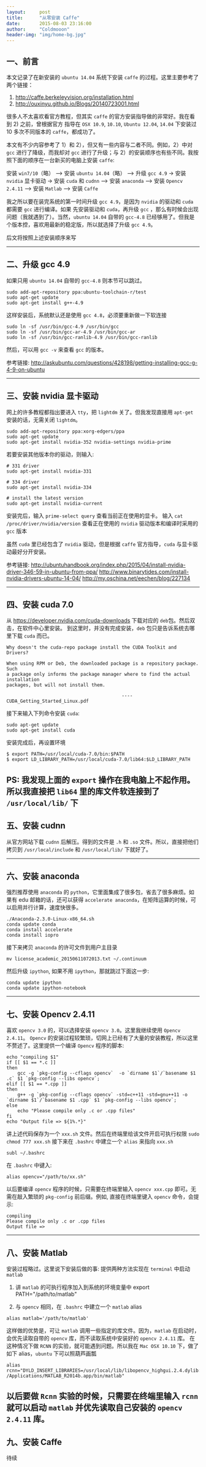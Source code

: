 ```yaml
---
layout:     post
title:      "从零安装 Caffe"
date:       2015-08-03 23:16:00
author:     "Coldmooon"
header-img: "img/home-bg.jpg"
---
```


## 一、前言
本文记录了在新安装的 `ubuntu 14.04` 系统下安装 `caffe` 的过程。这里主要参考了两个链接：
1) <http://caffe.berkeleyvision.org/installation.html>
2) <http://ouxinyu.github.io/Blogs/20140723001.html>

很多人不太喜欢看官方教程，但其实 `caffe` 的官方安装指导做的非常好。我在看到 2) 之前，曾根据官方
指导在 `OSX 10.9`, `10.10`, `Ubuntu 12.04`, `14.04` 下安装过 10 多次不同版本的 `caffe`，都成功了。

本文有不少内容参考了 1）和 2），但又有一些内容与二者不同。例如，2）中对 `gcc` 进行了降级，而我却对 `gcc` 进行了升级；与 2）的安装顺序也有些不同。我按照下面的顺序在一台新买的电脑上安装 `caffe`: 

安装 `win7/10`（略） --> 安装 `ubuntu 14.04`（略） --> 升级 `gcc 4.9` -> 安装 `nvidia` 显卡驱动 -> 安装 `cuda` 和 `cudnn` --> 安装 `anaconda` --> 安装 `Opencv 2.4.11` --> 安装 `Matlab` --> 安装 `Caffe`

我之所以要在装完系统的第一时间升级 `gcc 4.9`，是因为 `nvidia` 的驱动和 `cuda` 都需要 `gcc` 进行编译。如果
先安装驱动和 `cuda`，再升级 `gcc` ，那么有时候会出现问题（我就遇到了）。当然，`ubuntu 14.04` 自带的 `gcc-4.8` 已经够用了。但我是个版本控，喜欢用最新的稳定版，所以就选择了升级 `gcc 4.9`。

后文将按照上述安装顺序来写

-------------------------------------------------------

## 二、升级 gcc 4.9

如果只用 `ubuntu 14.04` 自带的 `gcc-4.8` 则本节可以跳过。

```
sudo add-apt-repository ppa:ubuntu-toolchain-r/test
sudo apt-get update
sudo apt-get install g++-4.9
```
这样安装后，系统默认还是使用 `gcc 4.8`，必须要重新做一下软连接

```
sudo ln -sf /usr/bin/gcc-4.9 /usr/bin/gcc
sudo ln -sf /usr/bin/gcc-ar-4.9 /usr/bin/gcc-ar
sudo ln -sf /usr/bin/gcc-ranlib-4.9 /usr/bin/gcc-ranlib
```
然后，可以用 `gcc -v` 来查看 `gcc` 的版本。

参考链接:
<http://askubuntu.com/questions/428198/getting-installing-gcc-g-4-9-on-ubuntu>

-------------------------

## 三、安装 nvidia 显卡驱动

网上的许多教程都指出要进入 `tty`，把 `lightdm` 关了。但我发现直接用 `apt-get` 安装的话，无需关闭 `lightdm`。

```
sudo add-apt-repository ppa:xorg-edgers/ppa
sudo apt-get update
sudo apt-get install nvidia-352 nvidia-settings nvidia-prime
```

若要安装其他版本你的驱动，则输入:

```
# 331 driver
sudo apt-get install nvidia-331

# 334 driver
sudo apt-get install nvidia-334

# install the latest version
sudo apt-get install nvidia-current
```
安装完后，输入 `prime-select query` 查看当前正在使用的显卡。
输入 `cat /proc/driver/nvidia/version` 查看正在使用的 `nvidia` 驱动版本和编译时采用的 `gcc` 版本

虽然 `cuda` 里已经包含了 `nvidia` 驱动，但是根据 `caffe` 官方指导，`cuda` 与显卡驱动最好分开安装。

参考链接:
<http://ubuntuhandbook.org/index.php/2015/04/install-nvidia-driver-346-59-in-ubuntu-from-ppa/>
<http://www.binarytides.com/install-nvidia-drivers-ubuntu-14-04/>
<http://my.oschina.net/eechen/blog/227134>


---------------------------------


## 四、安装 cuda 7.0
从 <https://developer.nvidia.com/cuda-downloads> 下载对应的 `deb`包。然后双击，在软件中心里安装。
到这里时，并没有完成安装，`deb` 包只是告诉系统去哪里下载 `cuda` 而已。

```
Why doesn't the cuda-repo package install the CUDA Toolkit and Drivers?

When using RPM or Deb, the downloaded package is a repository package. Such
a package only informs the package manager where to find the actual installation
packages, but will not install them.

                                          ---- CUDA_Getting_Started_Linux.pdf
```
接下来输入下列命令安装 `cuda`:
```
sudo apt-get update
sudo apt-get install cuda
```
安装完成后，再设置环境
```
$ export PATH=/usr/local/cuda-7.0/bin:$PATH
$ export LD_LIBRARY_PATH=/usr/local/cuda-7.0/lib64:$LD_LIBRARY_PATH
```

PS: 我发现上面的 `export` 操作在我电脑上不起作用。所以我直接把 `lib64` 里的库文件软连接到了 `/usr/local/lib/` 下 
--------------------------------

## 五、安装 cudnn

从官方网站下载 `cudnn` 后解压。得到的文件是 `.h` 和 `.so` 文件。所以，直接把他们拷贝到 `/usr/local/include` 和  `/usr/local/lib/` 下就好了。

---------------------------------------------------


## 六、安装 anaconda
强烈推荐使用 `anaconda` 的 `python`，它里面集成了很多包，省去了很多麻烦。如果有 edu 邮箱的话，还可以获得 `accelerate anaconda`，在矩阵运算的时候，可以启用并行计算，速度快很多。
```
./Anaconda-2.3.0-Linux-x86_64.sh
conda update conda
conda install accelerate
conda install iopro
```
接下来拷贝 `anaconda` 的许可文件到用户主目录

`mv license_academic_20150611072013.txt ~/.continuum`

然后升级 `ipython`, 如果不用 `ipython`，那就跳过下面这一步:

```
conda update ipython
conda update ipython-notebook
```
------------------------------

## 七、安装 Opencv 2.4.11
喜欢 `opencv 3.0` 的，可以选择安装 `opencv 3.0`。这里我继续使用 `Opencv 2.4.11`。
`Opencv` 的安装过程较繁琐，切网上已经有了大量的安装教程，所以这里不赘述了。这里提供一个编译 `Opencv` 程序的脚本:
```
echo "compiling $1"
if [[ $1 == *.c ]]
then
    gcc -g `pkg-config --cflags opencv`  -o `dirname $1`/`basename $1 .c` $1 `pkg-config --libs opencv`;
elif [[ $1 == *.cpp ]]
then
    g++ -g `pkg-config --cflags opencv` -std=c++11 -std=gnu++11 -o `dirname $1`/`basename $1 .cpp` $1 `pkg-config --libs opencv`;
else
    echo "Please compile only .c or .cpp files"
fi
echo "Output file => ${1%.*}"
```
讲上述代码保存为一个 `xxx.sh` 文件。然后在终端里给该文件开启可执行权限 `sudo chmod 777 xxx.sh`
接下来在 `.bashrc` 中建立一个 `alias` 来指向 `xxx.sh`
```
subl ~/.bashrc
```
在 `.bashrc` 中键入:
```
alias opencv="/path/to/xx.sh"
```
以后要编译 `opencv` 程序的时候，只需要在终端里输入 `opencv xxx.cpp` 即可。无需在敲入繁琐的 `pkg-config` 前后缀。例如, 直接在终端里键入 `opencv` 命令，会提示:
```
compiling 
Please compile only .c or .cpp files
Output file => 
```

----------------------

## 八、安装 Matlab
安装过程略过。这里说下安装后做的事:
提供两种方法实现在 `terminal` 中启动 `matlab`
1) 讲 `matlab` 的可执行程序加入到系统的环境变量中
export PATH="/path/to/matlab"

2) 与 `opencv` 相同，在 `.bashrc` 中建立一个 `matlab` alias
```
alias matlab='/path/to/matlab'
```
这样做的优势是，可让 `matlab` 调用一些指定的库文件。因为，`matlab` 在启动时，会优先读取自带的 `opencv` 库，而不读取系统中安装好的 `opencv 2.4.11` 库。
在这种情况下做 `RCNN` 的实验，就可能遇到问题。所以我在 `Mac OSX 10.10` 下，做了如下 alias，`ubuntu` 下可以照葫芦画瓢
```
alias rcnn="DYLD_INSERT_LIBRARIES=/usr/local/lib/libopencv_highgui.2.4.dylib:/usr/local/lib/libtiff.5.dylib /Applications/MATLAB_R2014b.app/bin/matlab"
```

以后要做 `Rcnn` 实验的时候，只需要在终端里输入 `rcnn` 就可以启动 `matlab` 并优先读取自己安装的 `opencv 2.4.11` 库。
----------------------------

## 九、安装 Caffe
待续


